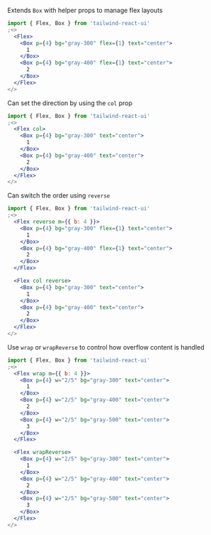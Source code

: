 Extends `Box` with helper props to manage flex layouts

```jsx
import { Flex, Box } from 'tailwind-react-ui'
;<>
  <Flex>
    <Box p={4} bg="gray-300" flex={1} text="center">
      1
    </Box>
    <Box p={4} bg="gray-400" flex={1} text="center">
      2
    </Box>
  </Flex>
</>
```

Can set the direction by using the `col` prop

```jsx
import { Flex, Box } from 'tailwind-react-ui'
;<>
  <Flex col>
    <Box p={4} bg="gray-300" text="center">
      1
    </Box>
    <Box p={4} bg="gray-400" text="center">
      2
    </Box>
  </Flex>
</>
```

Can switch the order using `reverse`

```jsx
import { Flex, Box } from 'tailwind-react-ui'
;<>
  <Flex reverse m={{ b: 4 }}>
    <Box p={4} bg="gray-300" flex={1} text="center">
      1
    </Box>
    <Box p={4} bg="gray-400" flex={1} text="center">
      2
    </Box>
  </Flex>

  <Flex col reverse>
    <Box p={4} bg="gray-300" text="center">
      1
    </Box>
    <Box p={4} bg="gray-400" text="center">
      2
    </Box>
  </Flex>
</>
```

Use `wrap` or `wrapReverse` to control how overflow content is handled

```jsx
import { Flex, Box } from 'tailwind-react-ui'
;<>
  <Flex wrap m={{ b: 4 }}>
    <Box p={4} w="2/5" bg="gray-300" text="center">
      1
    </Box>
    <Box p={4} w="2/5" bg="gray-400" text="center">
      2
    </Box>
    <Box p={4} w="2/5" bg="gray-500" text="center">
      3
    </Box>
  </Flex>

  <Flex wrapReverse>
    <Box p={4} w="2/5" bg="gray-300" text="center">
      1
    </Box>
    <Box p={4} w="2/5" bg="gray-400" text="center">
      2
    </Box>
    <Box p={4} w="2/5" bg="gray-500" text="center">
      3
    </Box>
  </Flex>
</>
```

